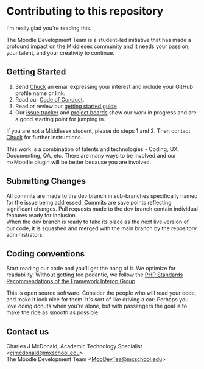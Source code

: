# Contributing to this repository
I'm really glad you're reading this.

The Moodle Development Team is a student-led initiative that has made a profound impact on the Middlesex community and it needs your passion, your talent, and your creativity to continue.

## Getting Started
1. Send [Chuck](mailto:cjmcdonald@mxschool.edu) an email expressing your interest and include your GitHub profile name or link.
2. Read our [Code of Conduct](/CODE_OF_CONDUCT.md).
3. Read or review our [getting started guide](/docs/GETTING_STARTED.md)
4. Our [issue tracker](https://github.com/mxschool/mxMoodle/issues) and [project boards](https://github.com/mxschool/mxMoodle/projects) show our work in progress and are a good starting point for jumping in.

If you are not a Middlesex student, please do steps 1 and 2.
Then contact [Chuck](mailto:cjmcdonald@mxschool.edu) for further instructions.

This work is a combination of talents and technologies - Coding, UX, Documenting, QA, etc. There are many ways to be involved and our mxMoodle plugin will be better because you are involved.

## Submitting Changes
All commits are made to the dev branch in sub-branches specifically named for the issue being addressed. Commits are save points reflecting significant changes. Pull requests made to the dev branch contain individual features ready for inclusion.  
When the dev branch is ready to take its place as the next live version of our code, it is squashed and merged with the main branch by the repository administrators.

## Coding conventions
Start reading our code and you'll get the hang of it. We optimize for readability. Without getting too pedantic, we follow the
[PHP Standards Recommendations of the Framework Interop Group](https://php=fig.org/psr).

This is open source software. Consider the people who will read your code, and make it look nice for them. It's sort of like driving a car: Perhaps you love doing donuts when you're alone, but with passengers the goal is to make the ride as smooth as possible.

## Contact us
Charles J McDonald, Academic Technology Specialist \<cjmcdonald@mxschool.edu\>  
The Moodle Development Team \<MooDevTea@mxschool.edu\>
